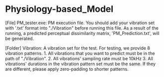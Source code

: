 # Physiology-based_Model


[File] PM_tester.exe: PM execution file. You should add your vibration set with '.txt' format into "./Vibration" before running this file. As a result of the running, a predicted perceptual dissimilarity matrix, 'PM_Prediction.txt', will be generated.
				
[Folder] Vibration: A vibration set for the test. For testing, we provide 8 vibration patterns.
	1. All vibrations that you want to predict must be in the path of "./Vibration".
	2. All vibrations' sampling rate must be 10kHz
	3. All vibrations' durations in the vibration pattern set must be the same. If they are different, please apply zero-padding to shorter patterns.

